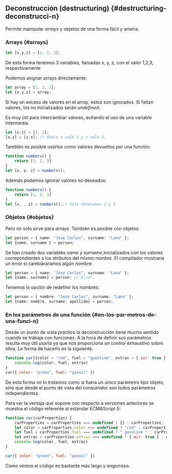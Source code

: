 ## Deconstrucción \(destructuring\) {#destructuring-deconstrucci-n}

Permite manipular _arrays_ y objetos de una forma fácil y amena.

### Arrays {#arrays}

```ts
let [x,y,z] = [1, 2, 3];
```

De esta forma tenemos 3 variables, llamadas _x, y, z,_ con el valor 1,2,3, respectivamente

Podemos asignar arrays directamente:

```ts
let array = [1, 2, 3];
let [x,y,z] = array;
```

Si hay un exceso de valores en el _array,_ estos son ignorados. Si faltan valores, los no inicializados serán _undefined_.

Es muy útil para intercambiar valores, evitando el uso de una variable intermedia.

```ts
let [x,z] = [1, 2]; 
[x,z] = [z,x]; // Ahora z vale 1 y x vale 2.
```

También es posible usarlos como valores devueltos por una función:

```ts
function numbers() {
    return [1, 2, 3]
}
let [x, y, z] = numbers();
```

Además podemos ignorar valores no deseados:

```ts
function numbers() {
    return [1, 2, 3]
}
let [x, , z] = numbers();// Sólo obtenemos 1 y 3.
```

### Objetos {#objetos}

Pero no sólo sirve para _arrays_. También es posible con objetos.

```ts
let person = { name: "José Carlos", surname: "Lama" };
let {name, surname } = person;
```

Se han creado dos variables _name_ y _surname_,inicializados con los valores correpondientes a los atributos del mismo nombre. El compilador mostraría un error si cambiáraramos algún nombre:

```ts
let person = { name: "José Carlos", surname: "Lama" };
let {name, surname} = person; // Error.
```

Tenemos la opción de redefinir los nombres:

```ts
let person = { nombre: "José Carlos", surname: "Lama" };
let {name: nombre, surname: apellido} = person;
```

### En los parámetros de una función {#en-los-par-metros-de-una-funci-n}

Desde un punto de vista práctico la deconstrucción tiene mucho sentido cuando se trabaja con funciones. A la hora de definir sus parámetros resulta muy útil usarla ya que nos proporciona un control exhaustivo sobre ellos. La forma de hacerlo es la siguiente.

```js
function car({color = "red", fuel = "gasoline", extras = { air: true } }) {
    console.log(color, fuel, extras)
}
car({ color: "green", fuel: "gasoil" })
```

De esta forma no lo tratamos como si fuera un único parámetro tipo objeto, sino que desde el punto de vista del consumidor son todos parámetros independientes.

Para ver la ventaja que supone con respecto a versiones anteriores se muestra el código referente al estándar ECMAScript 5:

```js
function car(carProperties) {
    carProperties = carProperties === undefined ? {} : carProperties;
    let color = carProperties.color === undefined ? "red" : carProperties.color;
    let fuel = carProperties.fuel === undefined ? " gasoline " : carProperties.fuel;
    let extras = carProperties.extras === undefined ? { air: true } : carProperties.extras;
    console.log(color, fuel, extras)
}

car({ color: "green", fuel: "gasoil" })
```

Como vemos el código es bastante más largo y engorroso.

